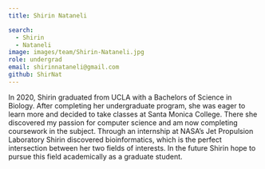 ```yaml
---
title: Shirin Nataneli

search:
  - Shirin
  - Nataneli
image: images/team/Shirin-Nataneli.jpg
role: undergrad
email: shirinnataneli@gmail.com
github: ShirNat
---
```


In 2020, Shirin graduated from UCLA with a Bachelors of Science in Biology. After completing her undergraduate program, she was eager to learn more and decided to take classes at Santa Monica College. There she discovered my passion for computer science and am now completing coursework in the subject. Through an internship at NASA’s Jet Propulsion Laboratory Shirin discovered bioinformatics, which is the perfect intersection between her two fields of interests. In the future Shirin hope to pursue this field academically as a graduate student. 
